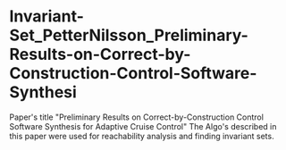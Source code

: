 # Invariant-Set_PetterNilsson_Preliminary-Results-on-Correct-by-Construction-Control-Software-Synthesi
Paper's title "Preliminary Results on Correct-by-Construction Control Software Synthesis for Adaptive Cruise Control"
The Algo's described in this paper were used for reachability analysis and finding invariant sets.
